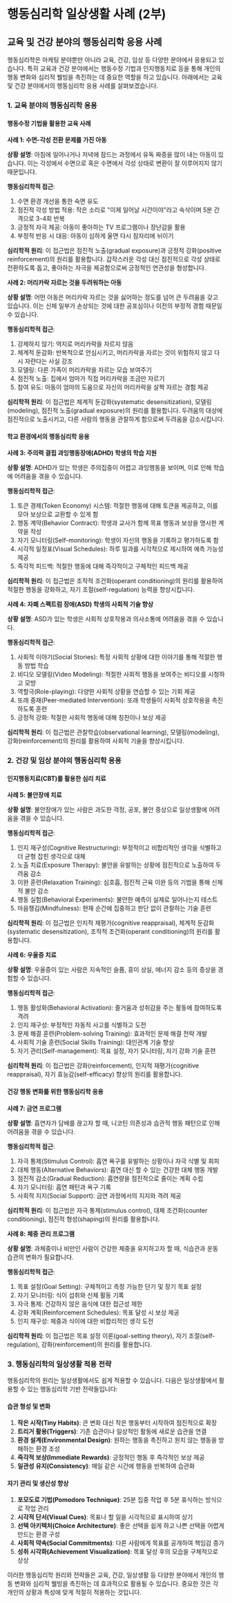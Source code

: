 # 행동심리학 일상생활 사례 (2부)

## 교육 및 건강 분야의 행동심리학 응용 사례

행동심리학은 마케팅 분야뿐만 아니라 교육, 건강, 임상 등 다양한 분야에서 응용되고 있습니다. 특히 교육과 건강 분야에서는 행동수정 기법과 인지행동치료 등을 통해 개인의 행동 변화와 심리적 웰빙을 촉진하는 데 중요한 역할을 하고 있습니다. 아래에서는 교육 및 건강 분야에서의 행동심리학 응용 사례를 살펴보겠습니다.

### 1. 교육 분야의 행동심리학 응용

#### 행동수정 기법을 활용한 교육 사례

**사례 1: 수면-각성 전환 문제를 가진 아동**

**상황 설명**: 아침에 일어나거나 저녁에 잠드는 과정에서 유독 짜증을 많이 내는 아동이 있습니다. 이는 각성에서 수면으로 혹은 수면에서 각성 상태로 변환이 잘 이루어지지 않기 때문입니다.

**행동심리학적 접근**:
1. 수면 환경 개선을 통한 숙면 유도
2. 점진적 각성 방법 적용: 작은 소리로 "이제 일어날 시간이야"라고 속삭이며 5분 간격으로 3-4회 반복
3. 긍정적 자극 제공: 아동이 좋아하는 TV 프로그램이나 장난감을 활용
4. 부정적 반응 시 대응: 아동이 심하게 울면 다시 잠자리에 뉘이기

**심리학적 원리**: 이 접근법은 점진적 노출(gradual exposure)과 긍정적 강화(positive reinforcement)의 원리를 활용합니다. 갑작스러운 각성 대신 점진적으로 각성 상태로 전환하도록 돕고, 좋아하는 자극을 제공함으로써 긍정적인 연관성을 형성합니다.

**사례 2: 머리카락 자르는 것을 두려워하는 아동**

**상황 설명**: 어떤 아동은 머리카락 자르는 것을 싫어하는 정도를 넘어 큰 두려움을 갖고 있습니다. 이는 신체 일부가 손상되는 것에 대한 공포심이나 이전의 부정적 경험 때문일 수 있습니다.

**행동심리학적 접근**:
1. 강제하지 않기: 억지로 머리카락을 자르지 않음
2. 체계적 둔감화: 반복적으로 안심시키고, 머리카락을 자르는 것이 위험하지 않고 다시 자란다는 사실 강조
3. 모델링: 다른 가족이 머리카락을 자르는 모습 보여주기
4. 점진적 노출: 집에서 엄마가 직접 머리카락을 조금만 자르기
5. 참여 유도: 아동이 엄마의 도움으로 자신의 머리카락을 살짝 자르는 경험 제공

**심리학적 원리**: 이 접근법은 체계적 둔감화(systematic desensitization), 모델링(modeling), 점진적 노출(gradual exposure)의 원리를 활용합니다. 두려움의 대상에 점진적으로 노출시키고, 다른 사람의 행동을 관찰하게 함으로써 두려움을 감소시킵니다.

#### 학교 환경에서의 행동심리학 응용

**사례 3: 주의력 결핍 과잉행동장애(ADHD) 학생의 학습 지원**

**상황 설명**: ADHD가 있는 학생은 주의집중이 어렵고 과잉행동을 보이며, 이로 인해 학습에 어려움을 겪을 수 있습니다.

**행동심리학적 접근**:
1. 토큰 경제(Token Economy) 시스템: 적절한 행동에 대해 토큰을 제공하고, 이를 모아 보상으로 교환할 수 있게 함
2. 행동 계약(Behavior Contract): 학생과 교사가 함께 목표 행동과 보상을 명시한 계약을 작성
3. 자기 모니터링(Self-monitoring): 학생이 자신의 행동을 기록하고 평가하도록 함
4. 시각적 일정표(Visual Schedules): 하루 일과를 시각적으로 제시하여 예측 가능성 제공
5. 즉각적 피드백: 적절한 행동에 대해 즉각적이고 구체적인 피드백 제공

**심리학적 원리**: 이 접근법은 조작적 조건화(operant conditioning)의 원리를 활용하여 적절한 행동을 강화하고, 자기 조절(self-regulation) 능력을 향상시킵니다.

**사례 4: 자폐 스펙트럼 장애(ASD) 학생의 사회적 기술 향상**

**상황 설명**: ASD가 있는 학생은 사회적 상호작용과 의사소통에 어려움을 겪을 수 있습니다.

**행동심리학적 접근**:
1. 사회적 이야기(Social Stories): 특정 사회적 상황에 대한 이야기를 통해 적절한 행동 방법 학습
2. 비디오 모델링(Video Modeling): 적절한 사회적 행동을 보여주는 비디오를 시청하고 모방
3. 역할극(Role-playing): 다양한 사회적 상황을 연습할 수 있는 기회 제공
4. 또래 중재(Peer-mediated Intervention): 또래 학생들이 사회적 상호작용을 촉진하도록 훈련
5. 긍정적 강화: 적절한 사회적 행동에 대해 칭찬이나 보상 제공

**심리학적 원리**: 이 접근법은 관찰학습(observational learning), 모델링(modeling), 강화(reinforcement)의 원리를 활용하여 사회적 기술을 향상시킵니다.

### 2. 건강 및 임상 분야의 행동심리학 응용

#### 인지행동치료(CBT)를 활용한 심리 치료

**사례 5: 불안장애 치료**

**상황 설명**: 불안장애가 있는 사람은 과도한 걱정, 공포, 불안 증상으로 일상생활에 어려움을 겪을 수 있습니다.

**행동심리학적 접근**:
1. 인지 재구성(Cognitive Restructuring): 부정적이고 비합리적인 생각을 식별하고 더 균형 잡힌 생각으로 대체
2. 노출 치료(Exposure Therapy): 불안을 유발하는 상황에 점진적으로 노출하여 두려움 감소
3. 이완 훈련(Relaxation Training): 심호흡, 점진적 근육 이완 등의 기법을 통해 신체적 불안 감소
4. 행동 실험(Behavioral Experiments): 불안한 예측이 실제로 일어나는지 테스트
5. 마음챙김(Mindfulness): 현재 순간에 집중하고 판단 없이 관찰하는 기술 훈련

**심리학적 원리**: 이 접근법은 인지적 재평가(cognitive reappraisal), 체계적 둔감화(systematic desensitization), 조작적 조건화(operant conditioning)의 원리를 활용합니다.

**사례 6: 우울증 치료**

**상황 설명**: 우울증이 있는 사람은 지속적인 슬픔, 흥미 상실, 에너지 감소 등의 증상을 경험할 수 있습니다.

**행동심리학적 접근**:
1. 행동 활성화(Behavioral Activation): 즐거움과 성취감을 주는 활동에 참여하도록 격려
2. 인지 재구성: 부정적인 자동적 사고를 식별하고 도전
3. 문제 해결 훈련(Problem-solving Training): 효과적인 문제 해결 전략 개발
4. 사회적 기술 훈련(Social Skills Training): 대인관계 기술 향상
5. 자기 관리(Self-management): 목표 설정, 자기 모니터링, 자기 강화 기술 훈련

**심리학적 원리**: 이 접근법은 강화(reinforcement), 인지적 재평가(cognitive reappraisal), 자기 효능감(self-efficacy) 향상의 원리를 활용합니다.

#### 건강 행동 변화를 위한 행동심리학 응용

**사례 7: 금연 프로그램**

**상황 설명**: 흡연자가 담배를 끊고자 할 때, 니코틴 의존성과 습관적 행동 패턴으로 인해 어려움을 겪을 수 있습니다.

**행동심리학적 접근**:
1. 자극 통제(Stimulus Control): 흡연 욕구를 유발하는 상황이나 자극 식별 및 회피
2. 대체 행동(Alternative Behaviors): 흡연 대신 할 수 있는 건강한 대체 행동 개발
3. 점진적 감소(Gradual Reduction): 흡연량을 점진적으로 줄이는 계획 수립
4. 자기 모니터링: 흡연 패턴과 욕구 기록
5. 사회적 지지(Social Support): 금연 과정에서의 지지와 격려 제공

**심리학적 원리**: 이 접근법은 자극 통제(stimulus control), 대체 조건화(counter conditioning), 점진적 형성(shaping)의 원리를 활용합니다.

**사례 8: 체중 관리 프로그램**

**상황 설명**: 과체중이나 비만인 사람이 건강한 체중을 유지하고자 할 때, 식습관과 운동 습관의 변화가 필요합니다.

**행동심리학적 접근**:
1. 목표 설정(Goal Setting): 구체적이고 측정 가능한 단기 및 장기 목표 설정
2. 자기 모니터링: 식이 섭취와 신체 활동 기록
3. 자극 통제: 건강하지 않은 음식에 대한 접근성 제한
4. 강화 계획(Reinforcement Schedules): 목표 달성 시 보상 제공
5. 인지 재구성: 체중과 식이에 대한 비합리적인 생각 도전

**심리학적 원리**: 이 접근법은 목표 설정 이론(goal-setting theory), 자기 조절(self-regulation), 강화(reinforcement)의 원리를 활용합니다.

### 3. 행동심리학의 일상생활 적용 전략

행동심리학의 원리는 일상생활에서도 쉽게 적용할 수 있습니다. 다음은 일상생활에서 활용할 수 있는 행동심리학 기반 전략들입니다:

#### 습관 형성 및 변화

1. **작은 시작(Tiny Habits)**: 큰 변화 대신 작은 행동부터 시작하여 점진적으로 확장
2. **트리거 활용(Triggers)**: 기존 습관이나 일상적인 활동에 새로운 습관을 연결
3. **환경 설계(Environmental Design)**: 원하는 행동을 촉진하고 원치 않는 행동을 방해하는 환경 조성
4. **즉각적 보상(Immediate Rewards)**: 긍정적인 행동 후 즉각적인 보상 제공
5. **일관성 유지(Consistency)**: 매일 같은 시간에 행동을 반복하여 습관화

#### 자기 관리 및 생산성 향상

1. **포모도로 기법(Pomodoro Technique)**: 25분 집중 작업 후 5분 휴식하는 방식으로 작업 관리
2. **시각적 단서(Visual Cues)**: 목표나 할 일을 시각적으로 표시하여 상기
3. **선택 아키텍처(Choice Architecture)**: 좋은 선택을 쉽게 하고 나쁜 선택을 어렵게 만드는 환경 구성
4. **사회적 약속(Social Commitments)**: 다른 사람에게 목표를 공개하여 책임감 증가
5. **성취 시각화(Achievement Visualization)**: 목표 달성 후의 모습을 구체적으로 상상

이러한 행동심리학 원리와 전략들은 교육, 건강, 일상생활 등 다양한 분야에서 개인의 행동 변화와 심리적 웰빙을 촉진하는 데 효과적으로 활용될 수 있습니다. 중요한 것은 각 개인의 상황과 특성에 맞게 적절히 적용하는 것입니다.
